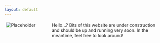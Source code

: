```yaml
---
layout: default
---
```

   <div class="container" style="display: flex;">
       <div style="margin: 5px; width: 70%;">
          <img align="center" src="/images/404.jpg" alt="Placeholder"/>
       </div>
       <div style="margin: 5px; flex-grow: 1;">
          Hello...?
          Bits of this website are under construction and should be up and running very soon. In the meantime, feel free to look around!
   </div>
